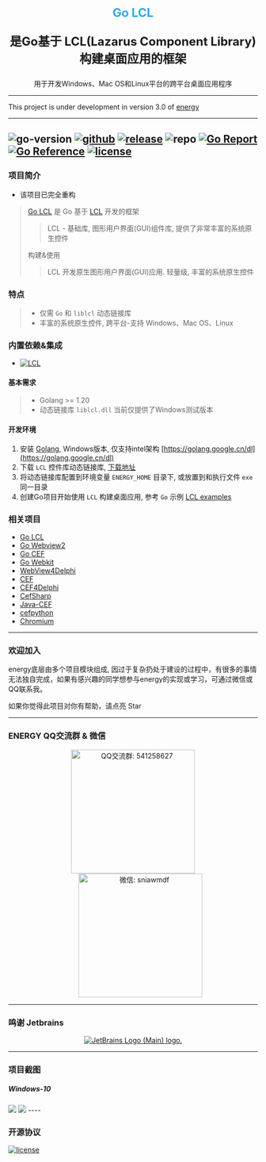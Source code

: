 <p align="center">
   <span style="color: #2ba9f1;font-size: 24px;font-weight: bold;">Go LCL</span>
</p>

<p align="center" style="font-size: 24px;">
    <strong>
        是Go基于 LCL(Lazarus Component Library) 构建桌面应用的框架
    </strong>
</p>
<p align="center">
    用于开发Windows、Mac OS和Linux平台的跨平台桌面应用程序
</p>

---

This project is under development in version 3.0 of [energy](https://github.com/energye/energy)

---
![go-version](https://img.shields.io/github/go-mod/go-version/energye/lcl?logo=git&logoColor=green)
[![github](https://img.shields.io/github/last-commit/energye/lcl/main.svg?logo=github&logoColor=green&label=commit)](https://github.com/energye/lcl)
[![release](https://img.shields.io/github/v/release/energye/lcl?logo=git&logoColor=green)](https://github.com/energye/lcl/releases)
![repo](https://img.shields.io/github/repo-size/energye/lcl.svg?logo=github&logoColor=green&label=repo-size)
[![Go Report](https://goreportcard.com/badge/github.com/energye/lcl)](https://goreportcard.com/report/github.com/energye/lcl)
[![Go Reference](https://pkg.go.dev/badge/github.com/energye/lcl)](https://pkg.go.dev/github.com/energye/lcl)
[![license](https://img.shields.io/github/license/energye/lcl.svg?logo=git&logoColor=red)](http://www.apache.org/licenses/LICENSE-2.0)
---

### 项目简介
- 该项目已完全重构
> [Go LCL](https://github.com/energye/lcl)
> 是 Go 基于
> [LCL](https://www.lazarus-ide.org/)
> 开发的框架
>
>> LCL - 基础库, 图形用户界面(GUI)组件库, 提供了非常丰富的系统原生控件
>
> 构建&使用
>
>> LCL 开发原生图形用户界面(GUI)应用. 轻量级, 丰富的系统原生控件



### 特点

> - 仅需 `Go` 和 `liblcl` 动态链接库
> - 丰富的系统原生控件, 跨平台-支持 Windows、Mac OS、Linux

### 内置依赖&集成

- [![LCL](https://img.shields.io/badge/LCL-green)](https://github.com/energye/lcl)

#### 基本需求

> - Golang >= 1.20
> - 动态链接库 `liblcl.dll` 当前仅提供了Windows测试版本

#### 开发环境

1. 安装 [Golang](https://golang.google.cn/dl/), Windows版本, 仅支持intel架构 [https://golang.google.cn/dl](https://golang.google.cn/dl)
2. 下载  `LCL` 控件库动态链接库, [下载地址](https://github.com/energye/lcl/tree/main/bins/webview2/windows)
3. 将动态链接库配置到环境变量 `ENERGY_HOME` 目录下, 或放置到和执行文件 `exe` 同一目录
4. 创建Go项目开始使用 `LCL` 构建桌面应用, 参考 `Go` 示例 [LCL examples](https://github.com/energye/examples/tree/main/lcl)

### 相关项目
* [Go LCL](https://github.com/energye/lcl)
* [Go Webview2](https://github.com/energye/wv)
* [Go CEF](https://github.com/energye/cef)
* [Go Webkit](https://github.com/energye/wk)
* [WebView4Delphi](https://github.com/salvadordf/WebView4Delphi)
* [CEF](https://github.com/chromiumembedded/cef)
* [CEF4Delphi](https://github.com/salvadordf/CEF4Delphi)
* [CefSharp](https://github.com/cefsharp/CefSharp)
* [Java-CEF](https://bitbucket.org/chromiumembedded/java-cef)
* [cefpython](https://github.com/cztomczak/cefpython)
* [Chromium](https://chromium.googlesource.com/chromium/src/)

---

### 欢迎加入
energy底层由多个项目模块组成, 因过于复杂扔处于建设的过程中，有很多的事情无法独自完成，如果有感兴趣的同学想参与energy的实现或学习，可通过微信或QQ联系我。

如果你觉得此项目对你有帮助，请点亮 Star

---

### ENERGY QQ交流群 & 微信

<p align="center">
    <img src="https://assets.yanghy.cn/qq-group.jpg" width="250" title="QQ交流群: 541258627" alt="QQ交流群: 541258627">
    <img src="https://assets.yanghy.cn/we-chat.jpg" width="250" title="微信: sniawmdf" alt="微信: sniawmdf" style="margin-left: 30px;">
</p>

---

### 鸣谢 Jetbrains

<p align="center">
    <a href="https://www.jetbrains.com?from=energy">
        <img src="https://resources.jetbrains.com/storage/products/company/brand/logos/jb_beam.svg" alt="JetBrains Logo (Main) logo.">
    </a>
</p>

---

### 项目截图
##### Windows-10
<img src="https://assets.yanghy.cn/lcl-simple1.png">
<img src="https://assets.yanghy.cn/lcl-simple2.png">
----

### 开源协议

[![license](https://img.shields.io/github/license/energye/lcl.svg?logo=git&logoColor=green)](http://www.apache.org/licenses/LICENSE-2.0)
